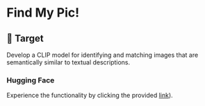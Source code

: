 # Find My Pic!

## 📌 Target

Develop a CLIP model for identifying and matching images that are semantically similar to textual descriptions.

### Hugging Face

Experience the functionality by clicking the provided [link](https://huggingface.co/spaces/arthurakopian/search_semantic)).
